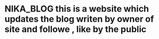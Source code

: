 # NIKA_BLOG this is a website which updates the blog writen by owner of site and followe , like by the public
